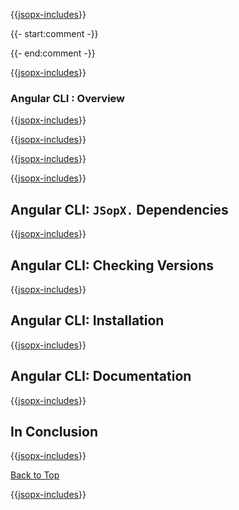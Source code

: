 ﻿{{[jsopx-includes](AllGlobal/Master/Includes/Sections/Technologies/AngularCli/Header.md)}}

{{- start:comment -}}
<!-- START JSOPX NOVA DOCX HEADER
group: 'Technologies'
subGroup: 'Angular CLI'
IsProductionReady: true
IsDraft: false
toc: true
END JSOPX NOVA DOCX HEADER -->
{{- end:comment -}}

{{[jsopx-includes](AllGlobal/Master/Includes/Common/Draft-Notice.md)}}

### Angular CLI : Overview

{{[jsopx-includes](AllGlobal/Master/Includes/Sections/Technologies/AngularCli/Overview.md)}}

{{[jsopx-includes](AllGlobal/Master/Includes/Common/Current-Phase.md)}}

{{[jsopx-includes](AllGlobal/Master/Includes/Sections/Technologies/AngularCli/BodyContent.md)}}

{{[jsopx-includes](AllGlobal/Master/Includes/Common/Alerts-Current.md)}}


## Angular CLI: `JSopX.` Dependencies

{{[jsopx-includes](AllGlobal/Master/Includes/Sections/Technologies/AngularCli/JsopxDependencies.md)}}


## Angular CLI: Checking Versions

{{[jsopx-includes](AllGlobal/Master/Includes/Sections/Technologies/AngularCli/CheckingVersions.md)}}


## Angular CLI: Installation

{{[jsopx-includes](AllGlobal/Master/Includes/Sections/Technologies/AngularCli/Installation.md)}}

## Angular CLI: Documentation

{{[jsopx-includes](AllGlobal/Master/Includes/Sections/Technologies/AngularCli/Documentation.md)}}

## In Conclusion

{{[jsopx-includes](AllGlobal/Master/Includes/Sections/Technologies/AngularCli/InConclusion.md)}}

[Back to Top](#table-of-contents)

{{[jsopx-includes](AllGlobal/Master/Includes/Layout/Footer.md)}}